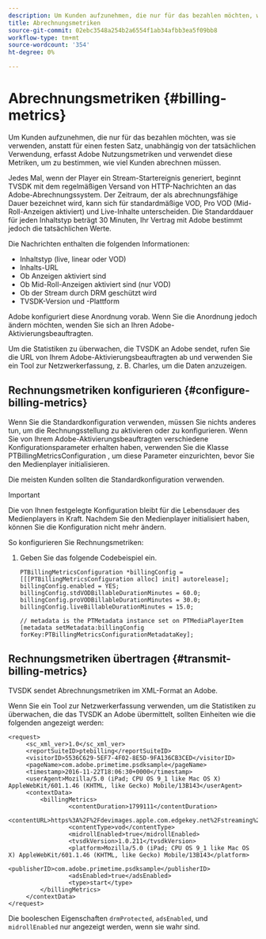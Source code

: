 ```yaml
---
description: Um Kunden aufzunehmen, die nur für das bezahlen möchten, was sie verwenden, anstatt für einen festen Satz, unabhängig von der tatsächlichen Verwendung, erfasst Adobe Nutzungsmetriken und verwendet diese Metriken, um zu bestimmen, wie viel Kunden abrechnen müssen.
title: Abrechnungsmetriken
source-git-commit: 02ebc3548a254b2a6554f1ab34afbb3ea5f09bb8
workflow-type: tm+mt
source-wordcount: '354'
ht-degree: 0%

---
```


# Abrechnungsmetriken {#billing-metrics}

Um Kunden aufzunehmen, die nur für das bezahlen möchten, was sie verwenden, anstatt für einen festen Satz, unabhängig von der tatsächlichen Verwendung, erfasst Adobe Nutzungsmetriken und verwendet diese Metriken, um zu bestimmen, wie viel Kunden abrechnen müssen.

Jedes Mal, wenn der Player ein Stream-Startereignis generiert, beginnt TVSDK mit dem regelmäßigen Versand von HTTP-Nachrichten an das Adobe-Abrechnungssystem. Der Zeitraum, der als abrechnungsfähige Dauer bezeichnet wird, kann sich für standardmäßige VOD, Pro VOD (Mid-Roll-Anzeigen aktiviert) und Live-Inhalte unterscheiden. Die Standarddauer für jeden Inhaltstyp beträgt 30 Minuten, Ihr Vertrag mit Adobe bestimmt jedoch die tatsächlichen Werte.

Die Nachrichten enthalten die folgenden Informationen:

* Inhaltstyp (live, linear oder VOD)
* Inhalts-URL
* Ob Anzeigen aktiviert sind
* Ob Mid-Roll-Anzeigen aktiviert sind (nur VOD)
* Ob der Stream durch DRM geschützt wird
* TVSDK-Version und -Plattform

Adobe konfiguriert diese Anordnung vorab. Wenn Sie die Anordnung jedoch ändern möchten, wenden Sie sich an Ihren Adobe-Aktivierungsbeauftragten.

Um die Statistiken zu überwachen, die TVSDK an Adobe sendet, rufen Sie die URL von Ihrem Adobe-Aktivierungsbeauftragten ab und verwenden Sie ein Tool zur Netzwerkerfassung, z. B. Charles, um die Daten anzuzeigen.

## Rechnungsmetriken konfigurieren {#configure-billing-metrics}

Wenn Sie die Standardkonfiguration verwenden, müssen Sie nichts anderes tun, um die Rechnungsstellung zu aktivieren oder zu konfigurieren. Wenn Sie von Ihrem Adobe-Aktivierungsbeauftragten verschiedene Konfigurationsparameter erhalten haben, verwenden Sie die Klasse PTBillingMetricsConfiguration , um diese Parameter einzurichten, bevor Sie den Medienplayer initialisieren.

Die meisten Kunden sollten die Standardkonfiguration verwenden.

>[!IMPORTANT]
>
>Die von Ihnen festgelegte Konfiguration bleibt für die Lebensdauer des Medienplayers in Kraft. Nachdem Sie den Medienplayer initialisiert haben, können Sie die Konfiguration nicht mehr ändern.

So konfigurieren Sie Rechnungsmetriken:

1. Geben Sie das folgende Codebeispiel ein.

   ```
   PTBillingMetricsConfiguration *billingConfig = [[[PTBillingMetricsConfiguration alloc] init] autorelease]; 
   billingConfig.enabled = YES; 
   billingConfig.stdVODBillableDurationMinutes = 60.0; 
   billingConfig.proVODBillableDurationMinutes = 30.0; 
   billingConfig.liveBillableDurationMinutes = 15.0; 
   
   // metadata is the PTMetadata instance set on PTMediaPlayerItem 
   [metadata setMetadata:billingConfig forKey:PTBillingMetricsConfigurationMetadataKey];
   ```

## Rechnungsmetriken übertragen {#transmit-billing-metrics}

TVSDK sendet Abrechnungsmetriken im XML-Format an Adobe.

<!--<a id="example_13ABDB1CC0B549968A534765378DA3A0"></a>-->

Wenn Sie ein Tool zur Netzwerkerfassung verwenden, um die Statistiken zu überwachen, die das TVSDK an Adobe übermittelt, sollten Einheiten wie die folgenden angezeigt werden:

```
<request> 
     <sc_xml_ver>1.0</sc_xml_ver> 
     <reportSuiteID>ptebilling</reportSuiteID> 
     <visitorID>5536C629-5EF7-4F02-8E5D-9FA136CB3CED</visitorID> 
     <pageName>com.adobe.primetime.psdksample</pageName> 
     <timestamp>2016-11-22T18:06:30+0000</timestamp> 
     <userAgent>Mozilla/5.0 (iPad; CPU OS 9_1 like Mac OS X) AppleWebKit/601.1.46 (KHTML, like Gecko) Mobile/13B143</userAgent> 
     <contextData> 
         <billingMetrics> 
                 <contentDuration>1799111</contentDuration> 
                 <contentURL>https%3A%2F%2Fdevimages.apple.com.edgekey.net%2Fstreaming%2Fexamples%2Fbipbop_16x9%2Fbipbop_16x9_variant.m3u8</contentURL> 
                 <contentType>vod</contentType> 
                 <midrollEnabled>true</midrollEnabled> 
                 <tvsdkVersion>1.0.211</tvsdkVersion> 
                 <platform>Mozilla/5.0 (iPad; CPU OS 9_1 like Mac OS X) AppleWebKit/601.1.46 (KHTML, like Gecko) Mobile/13B143</platform> 
                 <publisherID>com.adobe.primetime.psdksample</publisherID> 
                 <adsEnabled>true</adsEnabled> 
                 <type>start</type> 
         </billingMetrics> 
     </contextData> 
</request>
```

Die booleschen Eigenschaften `drmProtected`, `adsEnabled`, und `midrollEnabled` nur angezeigt werden, wenn sie wahr sind.
